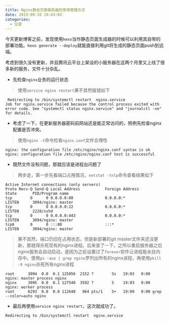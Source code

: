 ```yaml
---
title: Nginx静态页面服务器的常用管理方式
date: 2019-09-28 19:43:03
categories:
  - 记录
---
```

今天更新博客之前，发现使用`hexo`当作静态页面生成器的时候可以利用其自带的部署功能。`hexo generate --deploy`就能直接利用git将生成的静态页面push到远端。

考虑到很久没有更新，并且腾讯云平台上架设的小服务器在这两个月里又上线了很多新的服务，文件十分杂乱。

* 先检查`nginx`业务的运行状态

> 使用`service nginx restart`果不其然报错如下

```shell
 Redirecting to /bin/systemctl restart  nginx.service
Job for nginx.service failed because the control process exited with error code. See "systemctl status nginx.service" and "journalctl -xe" for details.
```
* 考虑了一下，在更新服务器密码前网站还是能正常访问的，照例先检查nginx配置是否冲突。

> 使用`nginx -t`命令检查`nginx.conf`文件合理性

```shell
nginx: the configuration file /etc/nginx/nginx.conf syntax is ok
nginx: configuration file /etc/nginx/nginx.conf test is successful

```
* 既然文件没有问题，那就应该是进程出问题了

> 两步走，第一步先看端口占用情况，`netstat -tnlp`命令查看结果如下

```shell
Active Internet connections (only servers)
Proto Recv-Q Send-Q Local Address           Foreign Address         State       PID/Program name    
tcp        0      0 0.0.0.0:80              0.0.0.0:*               LISTEN      3094/nginx: master  
tcp        0      0 0.0.0.0:22              0.0.0.0:*               LISTEN      2228/sshd           
tcp        0      0 0.0.0.0:443             0.0.0.0:*               LISTEN      3094/nginx: master  
tcp6       0      0 :::80                   :::*                    LISTEN      3094/nginx: master  
```
> 果不其然，端口仍旧在占用状态，但是新部署的git master文件夹还没更新，那就得杀死现有的nginx进程。后来查了一下，之所以重启服务器之后nginx服务会自动启动，是因为之前设置过了`forever`软件让进程能永驻内存中。使用`ps -aux | grep nginx`罗列出所有的nginx进程，再使用`pkill -9 nginx`杀死所有nginx进程

```shell
root      3094  0.0  0.1 125056  2152 ?        Ss   19:03   0:00 nginx: master process nginx
nginx     3095  0.0  0.1 127540  3592 ?        S    19:03   0:00 nginx: worker process
root      6293  0.0  0.0 112648   964 pts/1    S+   19:09   0:00 grep --color=auto nginx
```

* 最后再使用`service nginx restart`，这次就成功了。

```shell
Redirecting to /bin/systemctl restart  nginx.service
```